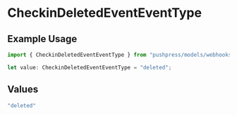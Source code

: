 # CheckinDeletedEventEventType

## Example Usage

```typescript
import { CheckinDeletedEventEventType } from "pushpress/models/webhooks";

let value: CheckinDeletedEventEventType = "deleted";
```

## Values

```typescript
"deleted"
```